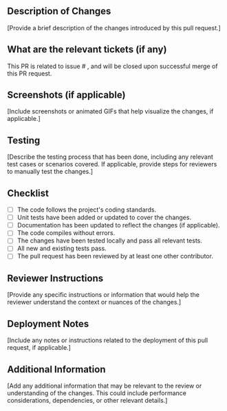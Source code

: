 ## Description of Changes
[Provide a brief description of the changes introduced by this pull request.]

## What are the relevant tickets (if any) 

This PR is related to issue # , and will be closed upon successful merge of this PR request.

## Screenshots (if applicable)
[Include screenshots or animated GIFs that help visualize the changes, if applicable.]

## Testing
[Describe the testing process that has been done, including any relevant test cases or
scenarios covered. If applicable, provide steps for reviewers to manually test the changes.]

## Checklist
- [ ] The code follows the project's coding standards.
- [ ] Unit tests have been added or updated to cover the changes.
- [ ] Documentation has been updated to reflect the changes (if applicable).
- [ ] The code compiles without errors.
- [ ] The changes have been tested locally and pass all relevant tests.
- [ ] All new and existing tests pass.
- [ ] The pull request has been reviewed by at least one other contributor.

## Reviewer Instructions
[Provide any specific instructions or information that would help the reviewer understand the
context or nuances of the changes.]

## Deployment Notes
[Include any notes or instructions related to the deployment of this pull request, if
applicable.]

## Additional Information
[Add any additional information that may be relevant to the review or understanding of the
changes. This could include performance considerations, dependencies, or other relevant
details.]

